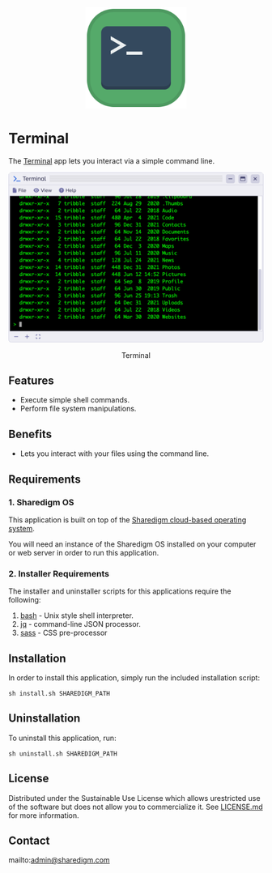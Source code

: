 <p align="center" style="text-align:center">
	<img src="images/icons/logo.svg" width="200">
</p>

# Terminal

The [Terminal](https://www.sharedigm.com/#apps/terminal) app lets you interact via a simple command line.

<p align="center" style="text-align:center">
	<img src="images/info/terminal.png" width="720" style="border-radius:6px" />
	<div align="center">Terminal</div>
</p>

## Features

- Execute simple shell commands.
- Perform file system manipulations.

## Benefits

- Lets you interact with your files using the command line.

## Requirements

### 1. Sharedigm OS

This application is built on top of the [Sharedigm cloud-based operating system](https://github.com/Sharedigm/SharedigmOS).

You will need an instance of the Sharedigm OS installed on your computer or web server in order to run this application.

### 2. Installer Requirements

The installer and uninstaller scripts for this applications require the following:

1. [bash](https://en.wikipedia.org/wiki/Bash_(Unix_shell)) - Unix style shell interpreter. 
2. [jq](https://jqlang.github.io/jq/) - command-line JSON processor. 
2. [sass](https://sass-lang.com) - CSS pre-processor

## Installation

In order to install this application, simply run the included installation script:

```
sh install.sh SHAREDIGM_PATH
```

## Uninstallation

To uninstall this application, run:

```
sh uninstall.sh SHAREDIGM_PATH
```

<!-- LICENSE -->
## License

Distributed under the Sustainable Use License which allows urestricted use of the software but does not allow you to commercialize it. See [LICENSE.md](LICENSE.md) for more information.

<!-- CONTACT -->
## Contact

mailto:admin@sharedigm.com